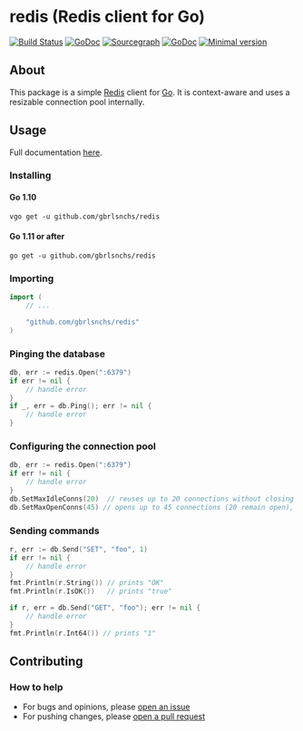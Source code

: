 # redis (Redis client for Go)
[![Build Status](https://travis-ci.org/gbrlsnchs/redis.svg?branch=master)](https://travis-ci.org/gbrlsnchs/redis)
[![GoDoc](https://godoc.org/github.com/gbrlsnchs/redis?status.svg)](https://godoc.org/github.com/gbrlsnchs/redis)
[![Sourcegraph](https://sourcegraph.com/github.com/gbrlsnchs/redis/-/badge.svg)](https://sourcegraph.com/github.com/gbrlsnchs/redis?badge)
[![GoDoc](https://godoc.org/github.com/gbrlsnchs/redis?status.svg)](https://godoc.org/github.com/gbrlsnchs/redis)
[![Minimal version](https://img.shields.io/badge/minimal%20version-go1.10%2B-5272b4.svg)](https://golang.org/doc/go1.10)

## About
This package is a simple [Redis](https://redis.io) client for [Go](https://golang.org). It is context-aware and uses a resizable connection pool internally.

## Usage
Full documentation [here](https://godoc.org/github.com/gbrlsnchs/redis).

### Installing
#### Go 1.10
`vgo get -u github.com/gbrlsnchs/redis`
#### Go 1.11 or after
`go get -u github.com/gbrlsnchs/redis`

### Importing
```go
import (
	// ...

	"github.com/gbrlsnchs/redis"
)
```

### Pinging the database
```go
db, err := redis.Open(":6379")
if err != nil {
	// handle error
}
if _, err = db.Ping(); err != nil {
	// handle error
}
```

### Configuring the connection pool
```go
db, err := redis.Open(":6379")
if err != nil {
	// handle error
}
db.SetMaxIdleConns(20)  // reuses up to 20 connections without closing them
db.SetMaxOpenConns(45) // opens up to 45 connections (20 remain open), otherwise waits
```

### Sending commands
```go
r, err := db.Send("SET", "foo", 1)
if err != nil {
	// handle error
}
fmt.Println(r.String()) // prints "OK"
fmt.Println(r.IsOK())   // prints "true"

if r, err = db.Send("GET", "foo"); err != nil {
	// handle error
}
fmt.Println(r.Int64()) // prints "1"
```

## Contributing
### How to help
- For bugs and opinions, please [open an issue](https://github.com/gbrlsnchs/connpool/issues/new)
- For pushing changes, please [open a pull request](https://github.com/gbrlsnchs/connpool/compare)
